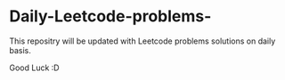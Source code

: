 # Daily-Leetcode-problems-
This repositry will be updated with Leetcode problems solutions on daily basis. 

Good Luck :D
